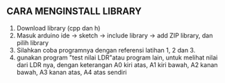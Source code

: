 ## CARA MENGINSTALL LIBRARY
1. Download library (cpp dan h)
2. Masuk arduino ide -> sketch -> include library -> add ZIP library, dan pilih library
3. Silahkan coba programnya dengan referensi latihan 1, 2 dan 3.
4. gunakan program "test nilai LDR"atau program lain, untuk melihat nilai dari LDR nya, dengan keterangan
A0 kiri atas, A1 kiri bawah, A2 kanan bawah, A3 kanan atas, A4 atas sendiri 
